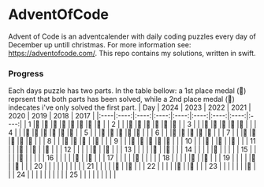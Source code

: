 # AdventOfCode
Advent of Code is an adventcalender with daily coding puzzles every day of December up untill christmas.
For more information see: https://adventofcode.com/.
This repo contains my solutions, written in swift.


### Progress
Each days puzzle has two parts. In the table bellow: a 1st place medal (🥇) reprsent that both parts has been solved, while a 2nd place medal (🥈) indecates i've only solved the first part.
| Day | 2024 | 2023 | 2022 | 2021 | 2020 | 2019 | 2018 | 2017 |
|:----|:----:|:----:|:----:|:----:|:----:|:----:|:----:|:----:|
| 1   |🥇    |🥇    |🥇    |🥇    |🥇    |🥇    |🥇    |🥇    |
| 2   |      |      |🥇    |🥇    |🥇    |🥇    |🥇    |🥇    |
| 3   |      |      |🥇    |🥇    |🥇    |🥈    |🥇    |      |
| 4   |      |      |🥇    |🥇    |🥇    |🥇    |🥇    |🥇    |
| 5   |      |      |🥇    |🥇    |🥇    |🥇    |🥇    |      |
| 6   |      |      |🥇    |🥇    |🥇    |🥇    |🥇    |      |
| 7   |      |      |🥇    |🥇    |🥇    |🥇    |🥇    |      |
| 8   |      |      |🥇    |🥇    |🥇    |      |🥇    |      |
| 9   |      |      |🥇    |🥈    |🥇    |🥇    |🥇    |      |
| 10  |      |      |🥇    |      |🥇    |      |🥇    |      |
| 11  |      |      |🥇    |      |🥇    |      |🥇    |      |
| 12  |      |      |      |      |🥇    |      |🥇    |      |
| 13  |      |      |      |      |🥈    |      |🥇    |      |
| 14  |      |      |      |      |🥈    |      |      |      |
| 15  |      |      |      |      |🥇    |      |      |      |
| 16  |      |      |      |      |🥈    |      |🥇    |      |
| 17  |      |      |      |      |🥇    |      |      |      |
| 18  |      |      |      |      |🥇    |      |🥇    |      |
| 19  |      |      |      |      |🥇    |      |🥇    |      |
| 20  |      |      |      |      |      |      |      |      |
| 21  |      |      |      |      |🥇    |      |🥇    |      |
| 22  |      |      |      |      |🥈    |      |🥈    |      |
| 23  |      |      |      |      |      |      |🥈    |      |
| 24  |      |      |      |      |      |      |      |      |
| 25  |      |      |      |      |      |      |      |      |
